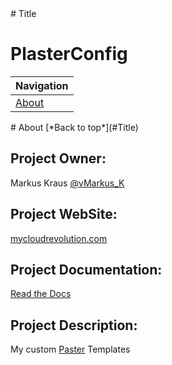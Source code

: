 <a name="Title">
# Title

PlasterConfig
=============

|Navigation|
|-----------------|
|[About](#About)|

<a name="About">
# About
[*Back to top*](#Title)

## Project Owner: 

Markus Kraus [@vMarkus_K](https://twitter.com/vMarkus_K)

## Project WebSite: 
[mycloudrevolution.com](http://mycloudrevolution.com/)

## Project Documentation: 

[Read the Docs](http://readthedocs.io/)

## Project Description:

My custom [Paster](https://github.com/PowerShell/Plaster) Templates
